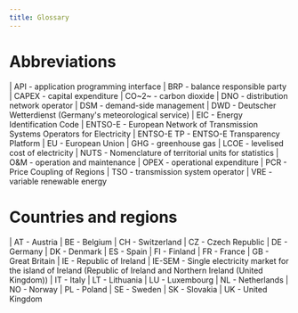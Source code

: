 ```yaml
---
title: Glossary
---
```


Abbreviations
=============

| API - application programming interface
| BRP - balance responsible party
| CAPEX - capital expenditure
| CO~2~ - carbon dioxide
| DNO - distribution network operator
| DSM - demand-side management
| DWD - Deutscher Wetterdienst (Germany's meteorological service)
| EIC - Energy Identification Code
| ENTSO-E - European Network of Transmission Systems Operators for
  Electricity
| ENTSO-E TP - ENTSO-E Transparency Platform
| EU - European Union
| GHG - greenhouse gas
| LCOE - levelised cost of electricity
| NUTS - Nomenclature of territorial units for statistics
| O&M - operation and maintenance
| OPEX - operational expenditure
| PCR - Price Coupling of Regions
| TSO - transmission system operator
| VRE - variable renewable energy

Countries and regions
=====================

| AT - Austria
| BE - Belgium
| CH - Switzerland
| CZ - Czech Republic
| DE - Germany
| DK - Denmark
| ES - Spain
| FI - Finland
| FR - France
| GB - Great Britain
| IE - Republic of Ireland
| IE-SEM - Single electricity market for the island of Ireland (Republic
  of Ireland and Northern Ireland (United Kingdom))
| IT - Italy
| LT - Lithuania
| LU - Luxembourg
| NL - Netherlands
| NO - Norway
| PL - Poland
| SE - Sweden
| SK - Slovakia
| UK - United Kingdom
